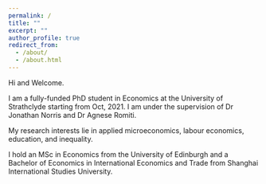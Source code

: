 ```yaml
---
permalink: /
title: ""
excerpt: ""
author_profile: true
redirect_from: 
  - /about/
  - /about.html
---
```


Hi and Welcome. 

I am a fully-funded PhD student in Economics at the University of Strathclyde starting from Oct, 2021. I am under the supervision of Dr Jonathan Norris and Dr Agnese Romiti.

My research interests lie in applied microeconomics, labour economics, education, and inequality. 

I hold an MSc in Economics from the University of Edinburgh and a Bachelor of Economics in International Economics and Trade from Shanghai International Studies University.
